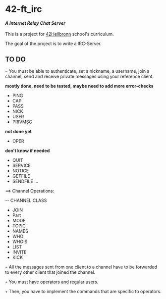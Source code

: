 # 42-ft_irc
#### *A Internet Relay Chat Server*
This is a project for [42Heilbronn](https://www.42heilbronn.de/en/curriculum/) school's curriculum.

The goal of the project is to write a IRC-Server.

## TO DO
◦ You must be able to authenticate, set a nickname, a username, join a channel,
send and receive private messages using your reference client.

__mostly done, need to be tested, maybe need to add more error-checks__
- PING
- CAP
- PASS
- NICK
- USER
- PRIVMSG

__not done yet__

- OPER

__don't know if needed__
- QUIT
- SERVICE
- NOTICE
- GETFILE
- SENDFILE
...

==> Channel Operations:

-- CHANNEL CLASS

- JOIN
- Part
- MODE
- TOPIC
- NAMES
- WHO
- WHOIS
- LIST
- INVITE
- KICK


◦ All the messages sent from one client to a channel have to be forwarded to
every other client that joined the channel.

◦ You must have operators and regular users.

◦ Then, you have to implement the commands that are specific to operators.
